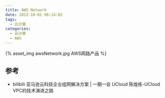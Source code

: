 ```yaml
---
title: AWS Network
date: 2022-10-01 06:14:02
tags:
  - 云计算
categories:
  - 云计算  
  - AWS
---
```


<p></p>
<!-- more -->

{% asset_img   awsNetwork.jpg AWS网路产品 %}

## 参考
+ bilibili
亚马逊云科技企业组网解决方案 | 一期一会
UCloud 陈煌栋-UCloud VPC的技术演进之路